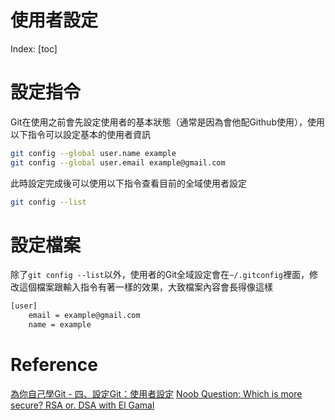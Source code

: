 # 使用者設定

Index:
[toc]

# 設定指令
Git在使用之前會先設定使用者的基本狀態（通常是因為會他配Github使用），使用以下指令可以設定基本的使用者資訊
```bash
git config --global user.name example
git config --global user.email example@gmail.com
```
此時設定完成後可以使用以下指令查看目前的全域使用者設定
```bash
git config --list
```

# 設定檔案
除了`git config --list`以外，使用者的Git全域設定會在`~/.gitconfig`裡面，修改這個檔案跟輸入指令有著一樣的效果，大致檔案內容會長得像這樣
```bash
[user]
    email = example@gmail.com
    name = example

```

# Reference
[為你自己學Git - 四、設定Git：使用者設定](https://gitbook.tw/chapters/config/user-config)
[Noob Question: Which is more secure? RSA or. DSA with El Gamal](https://www.reddit.com/r/crypto/comments/327ubg/noob_question_which_is_more_secure_rsa_or_dsa/)
